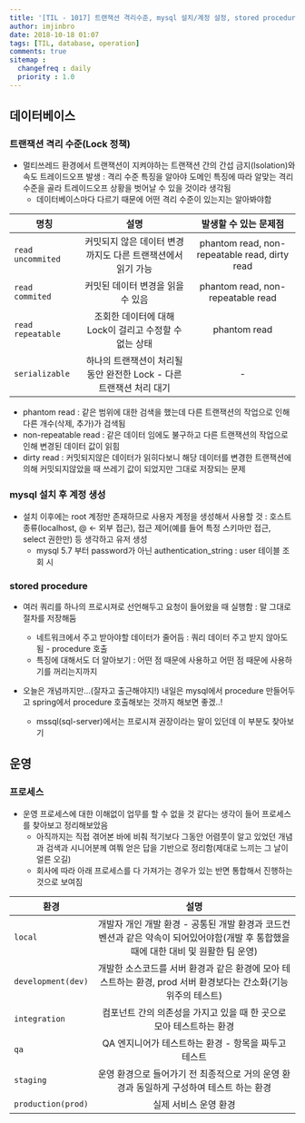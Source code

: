 ```yaml
---
title: '[TIL - 1017] 트랜잭션 격리수준, mysql 설치/계정 설정, stored procedure, operation process'
author: imjinbro
date: 2018-10-18 01:07
tags: [TIL, database, operation]
comments: true
sitemap :
  changefreq : daily
  priority : 1.0
---
```


## 데이터베이스
### 트랜잭션 격리 수준(Lock 정책)
* 멀티쓰레드 환경에서 트랜잭션이 지켜야하는 트랜잭션 간의 간섭 금지(Isolation)와 속도 트레이드오프 발생 : 격리 수준 특징을 알아야 도메인 특징에 따라 알맞는 격리 수준을 골라 트레이드오프 상황을 벗어날 수 있을 것이라 생각됨
  * 데이터베이스마다 다르기 때문에 어떤 격리 수준이 있는지는 알아봐야함
  
| 명칭 | 설명 | 발생할 수 있는 문제점 |
|---|:---:|:---:|
| `read uncommited` | 커밋되지 않은 데이터 변경까지도 다른 트랜잭션에서 읽기 가능 | phantom read, non-repeatable read, dirty read  |
| `read commited` | 커밋된 데이터 변경을 읽을 수 있음 | phantom read, non-repeatable read | 
| `read repeatable` | 조회한 데이터에 대해 Lock이 걸리고 수정할 수 없는 상태 | phantom read |
| `serializable` | 하나의 트랜잭션이 처리될 동안 완전한 Lock - 다른 트랜잭션 처리 대기 | - | 
  
* phantom read : 같은 범위에 대한 검색을 했는데 다른 트랜잭션의 작업으로 인해 다른 개수(삭제, 추가)가 검색됨
* non-repeatable read : 같은 데이터 임에도 불구하고 다른 트랜잭션의 작업으로 인해 변경된 데이터 값이 읽힘
* dirty read : 커밋되지않은 데이터가 읽히다보니 해당 데이터를 변경한 트랜잭션에 의해 커밋되지않았을 때 쓰레기 값이 되었지만 그대로 저장되는 문제
  
### mysql 설치 후 계정 생성
* 설치 이후에는 root 계정만 존재하므로 사용자 계정을 생성해서 사용할 것 : 호스트 종류(localhost, @ <- 외부 접근), 접근 제어(예를 들어 특정 스키마만 접근, select 권한만) 등 생각하고 유저 생성
  * mysql 5.7 부터 password가 아닌 authentication_string : user 테이블 조회 시 
    
### stored procedure
* 여러 쿼리를 하나의 프로시져로 선언해두고 요청이 들어왔을 때 실행함 : 말 그대로 절차를 저장해둠
  * 네트워크에서 주고 받아야할 데이터가 줄어듬 : 쿼리 데이터 주고 받지 않아도 됨 - procedure 호출
  * 특징에 대해서도 더 알아보기 : 어떤 점 때문에 사용하고 어떤 점 때문에 사용하기를 꺼리는지까지
  
* 오늘은 개념까지만...(잘자고 출근해야지!) 내일은 mysql에서 procedure 만들어두고 spring에서 procedure 호출해보는 것까지 해보면 좋겠..!
  * mssql(sql-server)에서는 프로시져 권장이라는 말이 있던데 이 부분도 찾아보기
  
## 운영
### 프로세스
* 운영 프로세스에 대한 이해없이 업무를 할 수 없을 것 같다는 생각이 들어 프로세스를 찾아보고 정리해보았음
  * 아직까지는 직접 겪어본 바에 비춰 적기보다 그동안 어렴풋이 알고 있었던 개념과 검색과 시니어분께 여쭤 얻은 답을 기반으로 정리함(제대로 느끼는 그 날이 얼른 오길)
  * 회사에 따라 아래 프로세스를 다 가져가는 경우가 있는 반면 통합해서 진행하는 것으로 보여짐
  
| 환경 | 설명 |
|---|:---:|
| `local` | 개발자 개인 개발 환경 - 공통된 개발 환경과 코드컨벤션과 같은 약속이 되어있어야함(개발 후 통합했을 때에 대한 대비 및 원활한 팀 운영) |
| `development(dev)` | 개발한 소스코드를 서버 환경과 같은 환경에 모아 테스트하는 환경, prod 서버 환경보다는 간소화(기능 위주의 테스트) |
| `integration` | 컴포넌트 간의 의존성을 가지고 있을 때 한 곳으로 모아 테스트하는 환경 |
| `qa` | QA 엔지니어가 테스트하는 환경 - 항목을 짜두고 테스트 |
| `staging` | 운영 환경으로 들어가기 전 최종적으로 거의 운영 환경과 동일하게 구성하여 테스트 하는 환경  |
| `production(prod)` | 실제 서비스 운영 환경 |
